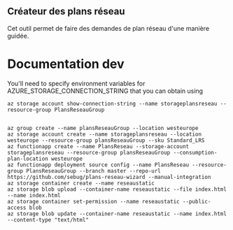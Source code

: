 ## Créateur des plans réseau
Cet outil permet de faire des demandes de plan réseau d'une manière guidée.

# Documentation dev
You'll need to specify environment variables for AZURE_STORAGE_CONNECTION_STRING that you can obtain using

	az storage account show-connection-string --name storageplansreseau --resource-group PlansReseauGroup


	az group create --name plansReseauGroup --location westeurope
	az storage account create --name storageplansreseau --location westeurope --resource-group plansReseauGroup --sku Standard_LRS
	az functionapp create --name PlansReseau --storage-account storageplansreseau --resource-group plansReseauGroup --consumption-plan-location westeurope
	az functionapp deployment source config --name PlansReseau --resource-group PlansReseauGroup --branch master --repo-url https://github.com/sebug/plans-reseau-wizard --manual-integration
	az storage container create --name reseaustatic
	az storage blob upload --container-name reseaustatic --file index.html --name index.html
	az storage container set-permission --name reseaustatic --public-access blob
	az storage blob update --container-name reseaustatic --name index.html --content-type "text/html"

